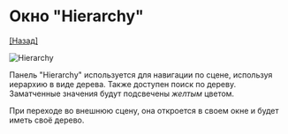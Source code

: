 # Окно "Hierarchy"

[[Назад]](@UI)

![Hierarchy](@Hierarchy.png)

Панель "Hierarchy" используется для навигации по сцене, используя иерархию в виде дерева. Также доступен поиск по дереву. Заматченные значения будут подсвечены *желтым* цветом.

При переходе во внешнюю сцену, она откроется в своем окне и будет иметь своё дерево.